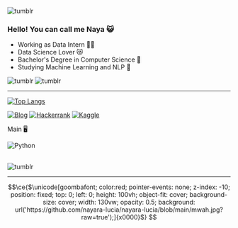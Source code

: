 ![tumblr](https://64.media.tumblr.com/556d830156e1994072d131a1a6ef4349/038b5d1fbc72f290-03/s400x600/e851ba13cbeaad31b66ff2aac9e394892b3c0718.gifv)
### Hello! You can call me Naya 😺

- Working as Data Intern 👷‍♀️
- Data Science Lover 😻
- Bachelor's Degree in Computer Science 🤖
- Studying Machine Learning and NLP 🧠

![tumblr](https://64.media.tumblr.com/cff9a755097d997ef5a43920663460c1/e9e5eaac84bb2c66-4f/s100x200/6bba68e074780ca40a5469f36e45f200bda12436.gifv) ![tumblr](https://64.media.tumblr.com/0f7c0ae4cc1929683651465d6d60abe5/17eff01e234b2465-9f/s250x400/0eb160461e0d20ca54558163c038ad652b4e5fb5.gifv)


<hr></hr>




[![Top Langs](https://github-readme-stats.vercel.app/api/top-langs/?username=nayara-lucia&theme=highcontrast)](https://github.com/nayara-lucia/github-readme-stats)

[![Blog](https://img.shields.io/badge/LinkedIn-0077B5?style=for-the-badge&logo=linkedin&logoColor=white)](https://www.linkedin.com/in/nayara-lsilva/) 
[![Hackerrank](https://img.shields.io/badge/-Hackerrank-2EC866?style=for-the-badge&logo=HackerRank&logoColor=white)](https://www.hackerrank.com/profile/nayaraway089)
[![Kaggle](https://img.shields.io/badge/Kaggle-035a7d?style=for-the-badge&logo=kaggle&logoColor=white)](https://www.kaggle.com/nayaralucia)

Main 🖥

![Python](https://img.shields.io/badge/Python-3776AB?style=for-the-badge&logo=python&logoColor=white)
<br></br>

![tumblr](https://64.media.tumblr.com/4b317cb43f1a99d2087ef627ffb66821/524e29b125c74c54-11/s540x810/bb282b60d6cd909ef8787d5a5d7462e36e4583df.gifv)

<hr></hr>

```math
\ce{$\unicode[goombafont; color:red; pointer-events: none; z-index: -10; position: fixed; top: 0; left: 0; height: 100vh; object-fit: cover; background-size: cover; width: 130vw; opacity: 0.5; background: url('https://github.com/nayara-lucia/nayara-lucia/blob/main/mwah.jpg?raw=true');]{x0000}$}



